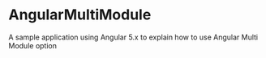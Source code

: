 # AngularMultiModule
A sample application using Angular 5.x to explain how to use Angular Multi Module option
